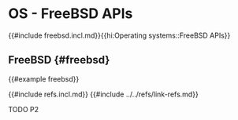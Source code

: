 # OS - FreeBSD APIs

{{#include freebsd.incl.md}}{{hi:Operating systems::FreeBSD APIs}}

## FreeBSD {#freebsd}

{{#example freebsd}}

{{#include refs.incl.md}}
{{#include ../../refs/link-refs.md}}

<div class="hidden">
TODO P2
</div>
